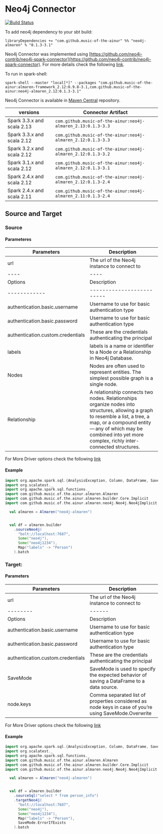 # Neo4j Connector

[![Build Status](https://github.com/modakanalytics/neo4j.almaren/actions/workflows/neo4j.almaren-githubactions.yml/badge.svg)](https://github.com/modakanalytics/neo4j.almaren/actions/workflows/neo4j.almaren-githubactions.yml)

To add neo4j dependency to your sbt build:
```
libraryDependencies += "com.github.music-of-the-ainur" %% "neo4j-almaren" % "0.1.3-3.1"
```

Neo4j Connector was implemented using [https://github.com/neo4j-contrib/neo4j-spark-connector](https://github.com/neo4j-contrib/neo4j-spark-connector).
For more details check the following [link](https://github.com/neo4j-contrib/neo4j-spark-connector).

To run in spark-shell:
```
spark-shell --master "local[*]" --packages "com.github.music-of-the-ainur:almaren-framework_2.12:0.9.8-3.1,com.github.music-of-the-ainur:neo4j-almaren_2.12:0.1.3-3.1"
```

Neo4j Connector is available in [Maven Central](https://mvnrepository.com/artifact/com.github.music-of-the-ainur) repository.

| versions                   | Connector Artifact                                           |
|----------------------------|--------------------------------------------------------------|
| Spark 3.3.x and scala 2.13 | `com.github.music-of-the-ainur:neo4j-almaren_2.13:0.1.3-3.3` |
| Spark 3.3.x and scala 2.12 | `com.github.music-of-the-ainur:neo4j-almaren_2.12:0.1.3-3.3` |
| Spark 3.2.x and scala 2.12 | `com.github.music-of-the-ainur:neo4j-almaren_2.12:0.1.3-3.2` |
| Spark 3.1.x and scala 2.12 | `com.github.music-of-the-ainur:neo4j-almaren_2.12:0.1.3-3.1` |
| Spark 2.4.x and scala 2.12 | `com.github.music-of-the-ainur:neo4j-almaren_2.12:0.1.3-2.4` |
| Spark 2.4.x and scala 2.11 | `com.github.music-of-the-ainur:neo4j-almaren_2.11:0.1.3-2.4` |

## Source and Target

### Source 
#### Parameteres


| Parameters | Description|
|-----------------|--------------------|
|  url  | The url of the Neo4j instance to connect to  |
|----|----|
| Options | Description             |
|------------|-------------------------|
| authentication.basic.username     | Username to use for basic authentication type    |
|  authentication.basic.password  |Username to use for basic authentication type|
|authentication.custom.credentials|These are the credentials authenticating the principal|
| labels |  labels is a name or identifier to a Node or a Relationship in Neo4j Database. |
|Nodes |  Nodes are often used to represent entities. The simplest possible graph is a single node.|
|Relationship|  A relationship connects two nodes. Relationships organize nodes into structures, allowing a graph to resemble a list, a tree, a map, or a compound entity — any of which may be combined into yet more complex, richly inter-connected structures.|

For More Driver options check the following [link](https://neo4j.com/developer/spark/configuration/)

#### Example


```scala
import org.apache.spark.sql.{AnalysisException, Column, DataFrame, SaveMode, SparkSession}
import org.scalatest._
import org.apache.spark.sql.functions._
import com.github.music.of.the.ainur.almaren.Almaren
import com.github.music.of.the.ainur.almaren.builder.Core.Implicit
import com.github.music.of.the.ainur.almaren.neo4j.Neo4j.Neo4jImplicit

  val almaren = Almaren("neo4j-almaren")


  val df = almaren.builder
    .sourceNeo4j(
      "bolt://localhost:7687",
      Some("neo4j"),
      Some("neo4j1234"),
      Map("labels" -> "Person")
    ).batch
```



### Target:
#### Parameters

| Parameters | Description|
|-----------------|--------------------|
|  url  | The url of the Neo4j instance to connect to  |
|--------|------|
| Options | Description      |
| authentication.basic.username      | Username to use for basic authentication type    |
|  authentication.basic.password |Username to use for basic authentication type|
|authentication.custom.credentials|These are the credentials authenticating the principal|
|SaveMode|SaveMode is used to specify the expected behavior of saving a DataFrame to a data source.|
|node.keys|Comma separated list of properties considered as node keys in case of you’re using SaveMode.Overwrite|


For More Driver options check the following [link](https://neo4j.com/developer/spark/configuration/)

#### Example

```scala
import org.apache.spark.sql.{AnalysisException, Column, DataFrame, SaveMode, SparkSession}
import org.scalatest._
import org.apache.spark.sql.functions._
import com.github.music.of.the.ainur.almaren.Almaren
import com.github.music.of.the.ainur.almaren.builder.Core.Implicit
import com.github.music.of.the.ainur.almaren.neo4j.Neo4j.Neo4jImplicit

  val almaren = Almaren("neo4j-almaren")


  val df = almaren.builder
    .sourceSql("select * from person_info")
    .targetNeo4j(
      "bolt://localhost:7687",
      Some("neo4j"),
      Some("neo4j1234"),
      Map("labels" -> "Person"),
      SaveMode.ErrorIfExists
    ).batch

